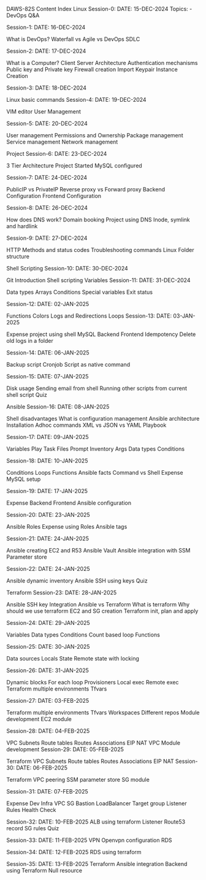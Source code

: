 DAWS-82S Content Index
Linux
Session-0: DATE: 15-DEC-2024
  Topics: -DevOps Q&A

Session-1: DATE: 16-DEC-2024

What is DevOps?
Waterfall vs Agile vs DevOps
SDLC

Session-2:
DATE: 17-DEC-2024

What is a Computer?
Client Server Architecture
Authentication mechanisms
Public key and Private key
Firewall creation
Import Keypair
Instance Creation

Session-3:
DATE: 18-DEC-2024

Linux basic commands
Session-4:
DATE: 19-DEC-2024

VIM editor
User Management

Session-5:
DATE: 20-DEC-2024

User management
Permissions and Ownership
Package management
Service management
Network management

Project
Session-6:
DATE: 23-DEC-2024

3 Tier Architecture
Project Started
MySQL configured

Session-7:
DATE: 24-DEC-2024

PublicIP vs PrivateIP
Reverse proxy vs Forward proxy
Backend Configuration
Frontend Configuration

Session-8:
DATE: 26-DEC-2024

How does DNS work?
Domain booking
Project using DNS
Inode, symlink and hardlink

Session-9:
DATE: 27-DEC-2024

HTTP Methods and status codes
Troubleshooting commands
Linux Folder structure

Shell Scripting
Session-10:
DATE: 30-DEC-2024

Git Introduction
Shell scripting
Variables
Session-11:
DATE: 31-DEC-2024

Data types
Arrays
Conditions
Special variables
Exit status

Session-12:
DATE: 02-JAN-2025

Functions
Colors
Logs and Redirections
Loops
Session-13:
DATE: 03-JAN-2025

Expense project using shell
MySQL
Backend
Frontend
Idempotency
Delete old logs in a folder

Session-14:
DATE: 06-JAN-2025

Backup script
Cronjob
Script as native command

Session-15:
DATE: 07-JAN-2025

Disk usage
Sending email from shell
Running other scripts from current shell script
Quiz

Ansible
Session-16:
DATE: 08-JAN-2025

Shell disadvantages
What is configuration management
Ansible architecture
Installation
Adhoc commands
XML vs JSON vs YAML
Playbook

Session-17:
DATE: 09-JAN-2025

Variables
Play 
Task
Files
Prompt
Inventory
Args
Data types
Conditions

Session-18:
DATE: 10-JAN-2025

Conditions
Loops
Functions
Ansible facts
Command vs Shell
Expense MySQL setup

Session-19:
DATE: 17-JAN-2025

Expense
Backend
Frontend
Ansible configuration

Session-20:
DATE: 23-JAN-2025

Ansible Roles
Expense using Roles
Ansible tags

Session-21:
DATE: 24-JAN-2025

Ansible creating EC2 and R53
Ansible Vault
Ansible integration with SSM Parameter store

Session-22:
DATE: 24-JAN-2025

Ansible dynamic inventory
Ansible SSH using keys
Quiz

Terraform
Session-23:
DATE: 28-JAN-2025

Ansible SSH key Integration
Ansible vs Terraform
What is terraform
Why should we use terraform
EC2 and SG creation
Terraform init, plan and apply

Session-24:
DATE: 29-JAN-2025

Variables
Data types
Conditions
Count based loop
Functions

Session-25:
DATE: 30-JAN-2025

Data sources
Locals
State
Remote state with locking

Session-26:
DATE: 31-JAN-2025

Dynamic blocks
For each loop
Provisioners
Local exec
Remote exec
Terraform multiple environments
Tfvars

Session-27:
DATE: 03-FEB-2025

Terraform multiple environments
Tfvars
Workspaces
Different repos
Module development
EC2 module

Session-28:
DATE: 04-FEB-2025

VPC
Subnets
Route tables
Routes
Associations
EIP
NAT
VPC Module development
Session-29:
DATE: 05-FEB-2025

Terraform VPC
Subnets
Route tables
Routes
Associations
EIP
NAT
Session-30:
DATE: 06-FEB-2025

Terraform VPC peering
SSM parameter store
SG module

Session-31:
DATE: 07-FEB-2025

Expense Dev Infra
VPC
SG
Bastion
LoadBalancer
Target group
Listener
Rules
Health Check

Session-32:
DATE: 10-FEB-2025
ALB using terraform
Listener
Route53 record
SG rules
Quiz

Session-33:
DATE: 11-FEB-2025
VPN
Openvpn configuration
RDS

Session-34:
DATE: 12-FEB-2025
RDS using terraform

Session-35:
DATE: 13-FEB-2025
Terraform Ansible integration
Backend using Terraform
Null resource
